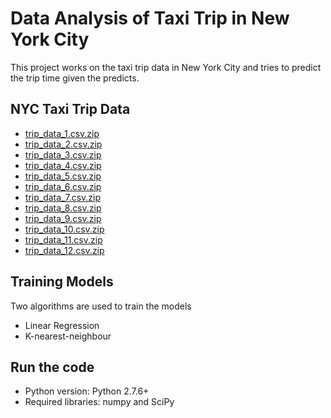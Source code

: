 <h1>Data Analysis of Taxi Trip in New York City</h1>
<p>This project works on the taxi trip data in New York City and tries to predict the trip time given the predicts.</p>

<h2>NYC Taxi Trip Data</h2>
<ul>
<li><a href="https://nyctaxitrips.blob.core.windows.net/data/trip_data_1.csv.zip">trip_data_1.csv.zip</a></li>
<li><a href="https://nyctaxitrips.blob.core.windows.net/data/trip_data_2.csv.zip">trip_data_2.csv.zip</a></li>
<li><a href="https://nyctaxitrips.blob.core.windows.net/data/trip_data_3.csv.zip">trip_data_3.csv.zip</a></li>
<li><a href="https://nyctaxitrips.blob.core.windows.net/data/trip_data_4.csv.zip">trip_data_4.csv.zip</a></li>
<li><a href="https://nyctaxitrips.blob.core.windows.net/data/trip_data_5.csv.zip">trip_data_5.csv.zip</a></li>
<li><a href="https://nyctaxitrips.blob.core.windows.net/data/trip_data_6.csv.zip">trip_data_6.csv.zip</a></li>
<li><a href="https://nyctaxitrips.blob.core.windows.net/data/trip_data_7.csv.zip">trip_data_7.csv.zip</a></li>
<li><a href="https://nyctaxitrips.blob.core.windows.net/data/trip_data_8.csv.zip">trip_data_8.csv.zip</a></li>
<li><a href="https://nyctaxitrips.blob.core.windows.net/data/trip_data_9.csv.zip">trip_data_9.csv.zip</a></li>
<li><a href="https://nyctaxitrips.blob.core.windows.net/data/trip_data_10.csv.zip">trip_data_10.csv.zip</a></li>
<li><a href="https://nyctaxitrips.blob.core.windows.net/data/trip_data_11.csv.zip">trip_data_11.csv.zip</a></li>
<li><a href="https://nyctaxitrips.blob.core.windows.net/data/trip_data_12.csv.zip">trip_data_12.csv.zip</a></li>
</ul>

<h2>Training Models</h2>
<p>Two algorithms are used to train the models</p>
<ul>
<li><a>Linear Regression</a></li>
<li><a>K-nearest-neighbour</a></li>
</ul>

<h2>Run the code</h2>
<ul>
<li>Python version: Python 2.7.6+</li>
<li>Required libraries: numpy and SciPy</li>
</ul>
